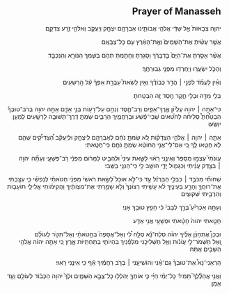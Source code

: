 <h2 dir='rtl'>Prayer of Manasseh</h2>
<p dir='rtl'>יהו֤ה צְבָאוֹת֙ אֵ֣ל שַׁדַּ֔י אֱלֹהֵ֧י אֲבוֹתֵ֛ינוּ אַבְרָהָ֥ם יִצְחָ֖ק וְיַעֲקֹ֑ב וֵאלֹהֵ֖י זֶ֥רַע צִדְקָ֑ם׃</p>
<p dir='rtl'>אֲשֶׁ֣ר עָשִׂ֗יתָ אֶת־הַשָּׁמַיִם֙ וְאֶ֣ת־הָאָ֔רֶץ עִ֖ם כׇּל־צְבָאָֽם׃</p>
<p dir='rtl'>אֲשֶׁ֨ר אָסַ֤רְתָּ אֶת־הַיָּם֙ בִּ֣דְבָרֶ֔ךָ וְסָגַ֥רְתָּ וְחָתַ֖מְתָּ תְּהֹ֑ם בְּשִׁ֛מְךָ הַנּוֹרָ֥א וְהַנִּכְבָּ֖ד׃</p>
<p dir='rtl'>וְהָכֹּ֛ל יִשְׂעֲר֥וּ וְיֶחֶרְד֖וּ מִפְּנֵ֥י גְבוּרָתֶֽךָ׃</p>
<p dir='rtl'>וְאֵ֨ין לַעֲמֹ֜ד לִפְנֵ֣י ׀ הֲדַ֣ר כְּבוֹדֶ֗ךָ וְאֵ֣ין לָשֵׂאת֮ עֵבְרָ֣ת אַפְּךָ֒ עַ֕ל הָ֥רְשָעִֽים׃</p>
<p dir='rtl'>בְּלִ֥י מִדָּ֖ה וּבְלִ֣י חֵ֑קֶר חֶ֥סֶד זֶ֖ה הִבְטַֽחתָּ׃</p>
<p dir='rtl'>כִּי־אַתָּ֣ה ׀ יהו֣ה עֶלְי֗וֹן אֶ֧רֶךְ־אַפַּ֛יִם וְרַב־חֶ֛סֶד וְנִחָ֥ם עַל־רָע֖וֹת בְּנֵ֥י אָדָ֑ם אַתָּ֣ה יהו֣ה בְרֹב־טוּבְךָ֡ הִבְטַ֩חְתָּ֩ סְלִיח֨ה לְחֹטִ֝אים שָׁבֵי־פֶ֗שַׁע וּבְרַחֲמֶ֧יךָ הָרַבִּ֛ים שַׂמְתָּ֛ דֶרֶךְ־תְּשׁוּבָ֥ה לָרְשָׁ֖עִים לְמַעַ֥ן יִוָּשֵֽׂעוּ׃</p>
<p dir='rtl'>אַתָּ֣ה ׀ יהו֣ה ׀ אֱלֹהֵ֣י הַצְּדָק֗וֹת לֹ֚א שַׂמתָּ֣ נֹּחַ֔ם לְאַבְרָהָ֣ם לְיִצְחָ֣ק וּלְיַעֲקֹ֡ב הַ֠צַּדִּיקִ֠ים שֶׁהֵ֧ם לֹ֛א חָטְ֖אוּ לָֽךְ כִּ֚י אִם־לִי־אֲנִ֣י הַחוֹטֵ֔א שַׂמְתָּ֥ נֹּחַ֖ם כִּי־חָטָֽאתִי׃</p>
<p dir='rtl'>עֲוֹנֹתַי֮ עֶצְמ֣וּ מִסַּפֵּר֒ וְאֵינֶ֣נִּי רָא֗וּי לָשֵׂ֤את עֵינַי֙ וּלְהַבִּ֣יט לַמָּר֔וֹם מִפְּנֵ֕י רֹ֥ב־פְּשָׁעָ֑י וְעַתָּ֞ה יהו֣ה ׀ בְּצֶ֣דֶק עֻנֵּ֗יתִי וְכִגְמ֧וּל יָדַ֛י הוּשַׁ֥ב לִ֖י כִּי־הִנְנִ֥י בַשֶּֽׁבִי׃</p>
<p dir='rtl'>שַׁחוֹתִ֞י מִכֹּבֶ֣ד ׀ כַּבְלֵ֣י הַבַּרְזֶ֗ל עַ֣ד כִּי־לֹ֣א אוּכַל֮ לָשֵׂ֣את רֹאשִׁי֒ מִפְּנֵ֨י חַטֹּאתַ֜י לְנַפְשִׁ֗י כִּ֛י עִצַּ֥בְתִּי אֶת־רוּחֲךָ֖ וְהָרַ֣ע בְּעֵינֶ֑יךָ לֹ֨א עָשִׁ֤יתִי רְצוֹנְךָ֙ וְלֹ֣א שָׁמַ֣רְתִּי אֶת־מִצְוֹתֶ֔יךָ וַהֲקִימ֗וֹתִי אֱלִילֵ֧י תוֹעַב֛וֹת וְהִרְבֵּ֖יתִי שִׁקּוּצִֽים׃</p>
<p dir='rtl'>וְעַתָּ֣ה אַכְרִ֮יעַ֮ בֶּרֶ֣ךְ לְבָבִי֒ כִּ֕י חָפֵ֥ץ טוּבְ֖ךָ אָנִֽי׃</p>
<p dir='rtl'>חָטָ֤אתִי יהוה֙ חָטָ֔אתִי וּפְשָׁעַ֖י אֲנִ֥י אֵדָֽע׃</p>
<p dir='rtl'>וּבְכֵן֩ אֶתְחַנֵּ֨ן אֵלֶ֜יךָ יהו֗ה סְלַח־נָ֡א סְלַ֣ח לִ֠י וְאַל־אֶסָּפֶה֙ בְחַ֣טֹאתָ֔י וְאַל־תִּטֹּ֣ר לְעוֹלָ֗ם וְ֚אַל תִּשְׁמֹר־לִ֣י עֲוֹנֹ֔ות וְאַ֧ל תַּשְׁלִיכֵ֣נִי מִלְּפָ֗נֵיךָ בִּהְיוֹתִ֛י בְתַחְתִּ֖יּוֹת אָ֑רֶץ כִּ֚י אַתָּ֣ה יהו֔ה אֱלֹהֵ֥י הַשָּׁבִ֖ים אָֽתָּה׃</p>
<p dir='rtl'>הַרְאֵנִי־נָא֩ אֶת־טוּבְךָ֨ גַּם־אָ֜נִי וְהוֹשִׁיעֵ֣נִי ׀ בְּרֹ֣ב רַחֲמֶ֗יךָ אַ֕ף כִּ֥י אֵינֶ֖נִּי רָאֽוּי׃</p>
<p dir='rtl'>וַאֲנִ֣י אֲהַלֶּ֘לְךָ֮ תָמִיד֒ כׇּל־יְמֵ֨י חַיָּ֜י כִּ֧י אוֹתְךָ֛ יְהַלְל֖וּ כׇל־צְבָ֣א הַשָּׁמַ֑יִם וּלְךָ֙ יהו֣ה הַכָּב֔וֹד לְעוֹלָ֥ם וָעֶ֖ד אָמֵֽן׃</p>